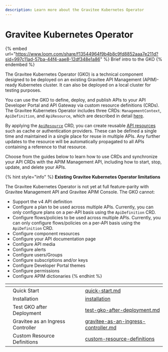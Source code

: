```yaml
---
description: Learn more about the Gravitee Kubernetes Operator
---
```


# Gravitee Kubernetes Operator

{% embed url="https://www.loom.com/share/f13544964f9b4b8c9fd8852aaa7e211d?sid=997c11ad-57ba-44f4-aae8-12df348e1a86" %}
Brief intro to the GKO
{% endembed %}

The Gravitee Kubernetes Operator (GKO) is a technical component designed to be deployed on an existing Gravitee API Management (APIM)-ready Kubernetes cluster. It can also be deployed on a local cluster for testing purposes.

You can use the GKO to define, deploy, and publish APIs to your API Developer Portal and API Gateway via custom resource definitions (CRDs). The Gravitee Kubernetes Operator includes three CRDs: `ManagementContext`, `ApiDefinition`, and `ApiResource`, which are described in detail [here](custom-resource-definitions/).

By applying the [`ApiResource`](custom-resource-definitions/apiresource-crd.md) CRD, you can create reusable [API resources](../api-configuration/resources.md) such as cache or authentication providers. These can be defined a single time and maintained in a single place for reuse in multiple APIs. Any further updates to the resource will be automatically propagated to all APIs containing a reference to that resource.

Choose from the guides below to learn how to use CRDs and synchronize your API CRDs with the APIM Management API, including how to start, stop, update, and delete your APIs.

{% hint style="info" %}
**Existing Gravitee Kubernetes Operator limitations**

The Gravitee Kubernetes Operator is not yet at full feature-parity with  Gravitee Management API and Gravitee APIM Console. The GKO cannot:

* Support the v4 API definition
* Configure a plan to be used across multiple APIs. Currently, you can only configure plans on a per-API basis using the `ApiDefinition` CRD.
* Configure flows/policies to be used across multiple APIs. Currently, you can only configure flows/policies on a per-API basis using the `ApiDefinition` CRD.
* Configure component resources
* Configure your API documentation page
* Configure API media
* Configure alerts
* Configure users/Groups
* Configure subscriptions and/or keys
* Configure Developer Portal themes
* Configure permissions
* Configure APIM dictionaries
{% endhint %}

<table data-view="cards"><thead><tr><th></th><th></th><th></th><th data-hidden data-card-target data-type="content-ref"></th></tr></thead><tbody><tr><td></td><td>Quick Start</td><td></td><td><a href="quick-start.md">quick-start.md</a></td></tr><tr><td></td><td>Installation</td><td></td><td><a href="installation/">installation</a></td></tr><tr><td></td><td>Test GKO after Deployment</td><td></td><td><a href="test-gko-after-deployment.md">test-gko-after-deployment.md</a></td></tr><tr><td></td><td>Gravitee as an Ingress Controller</td><td></td><td><a href="gravitee-as-an-ingress-controller.md">gravitee-as-an-ingress-controller.md</a></td></tr><tr><td></td><td>Custom Resource Definitions</td><td></td><td><a href="custom-resource-definitions/">custom-resource-definitions</a></td></tr></tbody></table>

